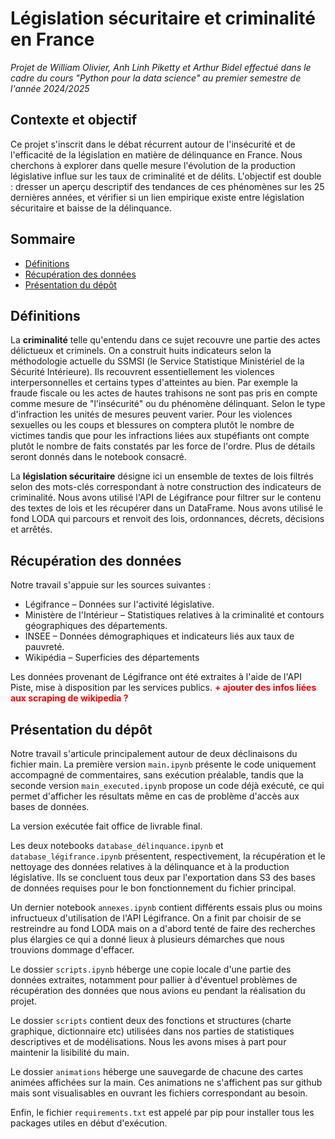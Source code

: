 # Législation sécuritaire et criminalité en France

*Projet de William Olivier, Anh Linh Piketty et Arthur Bidel effectué dans le cadre du cours "Python pour la data science" au premier semestre de l'année 2024/2025*

## Contexte et objectif

Ce projet s'inscrit dans le débat récurrent autour de l'insécurité et de l'efficacité de la législation en matière de délinquance en France. Nous cherchons à explorer dans quelle mesure l'évolution de la production législative influe sur les taux de criminalité et de délits. L'objectif est double : dresser un aperçu descriptif des tendances de ces phénomènes sur les 25 dernières années, et vérifier si un lien empirique existe entre législation sécuritaire et baisse de la délinquance.

## Sommaire

* [Définitions](#section1)
* [Récupération des données](#section2)
* [Présentation du dépôt](#section3)

## Définitions <a class="anchor" id="section1"></a>

La **criminalité** telle qu'entendu dans ce sujet recouvre une partie des actes délictueux et criminels. On a construit huits indicateurs selon la méthodologie actuelle du SSMSI (le Service Statistique Ministériel de la Sécurité Intérieure). Ils recouvrent essentiellement les violences interpersonnelles et certains types d'atteintes au bien. Par exemple la fraude fiscale ou les actes de hautes trahisons ne sont pas pris en compte comme mesure de "l'insécurité" ou du phénomène délinquant. Selon le type d'infraction les unités de mesures peuvent varier. Pour les violences sexuelles ou les coups et blessures on comptera plutôt le nombre de victimes tandis que pour les infractions liées aux stupéfiants ont compte plutôt le nombre de faits constatés par les force de l'ordre. Plus de détails seront donnés dans le notebook consacré.

La **législation sécuritaire** désigne ici un ensemble de textes de lois filtrés selon des mots-clés correspondant à notre construction des indicateurs de criminalité. Nous avons utilisé l'API de Légifrance pour filtrer sur le contenu des textes de lois et les récupérer dans un DataFrame. Nous avons utilisé le fond LODA qui parcours et renvoit des lois, ordonnances, décrets, décisions et arrêtés. 

## Récupération des données <a class="anchor" id="section2"></a>

Notre travail s'appuie sur les sources suivantes :

* Légifrance – Données sur l'activité législative.
* Ministère de l'Intérieur – Statistiques relatives à la criminalité et contours géographiques des départements.
* INSEE – Données démographiques et indicateurs liés aux taux de pauvreté.
* Wikipédia – Superficies des départements 

Les données provenant de Légifrance ont été extraites à l'aide de l'API Piste, mise à disposition par les services publics.
<span style="color:red;">**+ ajouter des infos liées aux scraping de wikipedia ?**</span>

## Présentation du dépôt <a class="anchor" id="section3"></a>

Notre travail s'articule principalement autour de deux déclinaisons du fichier main. La première version `main.ipynb` présente le code uniquement accompagné de commentaires, sans exécution préalable, tandis que la seconde version `main_executed.ipynb` propose un code déjà exécuté, ce qui permet d'afficher les résultats même en cas de problème d'accès aux bases de données.

La version exécutée fait office de livrable final.

Les deux notebooks `database_délinquance.ipynb` et `database_légifrance.ipynb` présentent, respectivement, la récupération et le nettoyage des données relatives à la délinquance et à la production législative. Ils se concluent tous deux par l'exportation dans S3 des bases de données requises pour le bon fonctionnement du fichier principal.

Un dernier notebook `annexes.ipynb` contient différents essais plus ou moins infructueux d'utilisation de l'API Légifrance. On a finit par choisir de se restreindre au fond LODA mais on a d'abord tenté de faire des recherches plus élargies ce qui a donné lieux à plusieurs démarches que nous trouvions dommage d'effacer.

Le dossier `scripts.ipynb` héberge une copie locale d'une partie des données extraites, notamment pour pallier à d'éventuel problèmes de récupération des données que nous avions eu pendant la réalisation du projet.

Le dossier `scripts` contient deux des fonctions et structures (charte graphique, dictionnaire etc) utilisées dans nos parties de statistiques descriptives et de modélisations. Nous les avons mises à part pour maintenir la lisibilité du main.

Le dossier `animations` héberge une sauvegarde de chacune des cartes animées affichées sur la main. Ces animations ne s'affichent pas sur github mais sont visualisables en ouvrant les fichiers correspondant au besoin.

Enfin, le fichier `requirements.txt` est appelé par pip pour installer tous les packages utiles en début d'exécution.
